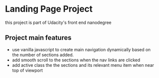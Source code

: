 # Landing Page Project

this project is part of Udacity's front end nanodegree

## Project main features

- use vanilla javascript to create main navigation dynamically based on the number of sections added.
- add smooth scroll to the sections when the nav links are clicked
- add active class the the sections and its relevant menu item when near top of viewport
